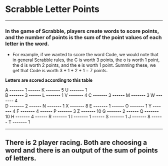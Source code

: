 # Scrabble Letter Points
---------------------------
### In the game of Scrabble, players create words to score points, and the number of points is the sum of the point values of each letter in the word.

* For example, if we wanted to score the word Code, we would note that in general Scrabble rules, the C is worth 3 points, the o is worth 1 point, the d is worth 2 points, and the e is worth 1 point. Summing these, we get that Code is worth 3 + 1 + 2 + 1 = 7 points.

**Letters are scored according to this table**

A **-------** 1  **------**  K **-------** 5 U **-------** 1     
B **-------** 3  **------**  L **-------** 1 V **-------** 4 
C **-------** 3  **------**  M **-------** 3 W **-------** 4    
D **-------** 2  **------**  N **-------** 1 X **-------** 8 
E **-------** 1  **------**  O **-------** 1 Y **-------** 4 
F **-------** 4  **------**  P **-------** 3 Z **-------** 10
G **-------** 2  **------**  Q **-------** 10
H **-------** 4  **------**  R **-------** 1
I **-------** 1  **------**  S **-------** 1
J **-------** 8  **------**  T **-------** 1

----------------------
## There is 2 player racing. Both are choosing a word and there is an output of the sum of points of letters.